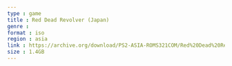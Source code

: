 ```yaml
---
type : game
title : Red Dead Revolver (Japan)
genre : 
format : iso
region : asia
link : https://archive.org/download/PS2-ASIA-ROMS321COM/Red%20Dead%20Revolver%20%28Japan%29.7z
size : 1.4GB
---
```

